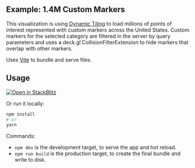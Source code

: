 ## Example: 1.4M Custom Markers

This visualization is using [Dynamic Tiling](https://carto.com/blog/dynamic-tiling-for-highly-performant-cloud-native-maps) to load millions of points of interest represented with custom markers across the United States. Custom markers for the selected category are filtered in the server by query parameters and uses a deck.gl CollisionFilterExtension to hide markers that overlap with other markers.

Uses [Vite](https://vitejs.dev/) to bundle and serve files.



## Usage

[![Open in StackBlitz](https://developer.stackblitz.com/img/open_in_stackblitz.svg)](https://stackblitz.com/github/CartoDB/deck.gl-examples/tree/master/custom-markers?file=index.ts)

Or run it locally:

```bash
npm install
# or
yarn
```

Commands:
* `npm dev` is the development target, to serve the app and hot reload.
* `npm run build` is the production target, to create the final bundle and write to disk.
